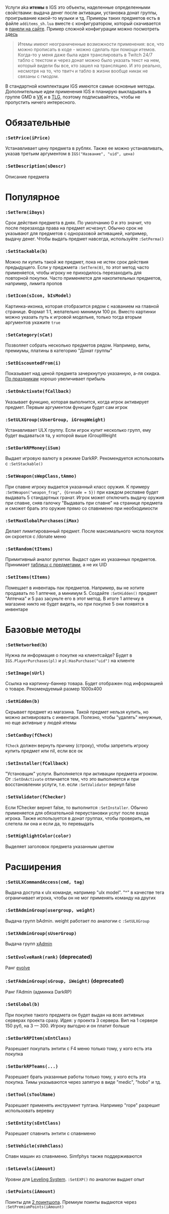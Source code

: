 Услуги aka **итемы** в IGS это объекты, наделенные определенными свойствами: выдача денег после активации, установка донат группы, проигрывание какой-то музыки и тд. Примеры таких предметов есть в файле `additems_sh.lua` вместе с конфигуратором, который скачивается в [панели на сайте](https://gm-donate.ru/panel). Пример сложной конфигурации можно посмотреть [здесь](https://gist.github.com/284608002faf5ff10525874b0225801e)

> Итемы имеют неограниченные возможности применения: все, что можно прописать в коде - можно сделать при помощи итемов. Когда-то у меня даже была идея транслировать в Twitch 24/7 табло с текстом и через донат можно было указать текст на нем, который видели бы все, кто зашел на трансляцию. И это реально, несмотря на то, что твитч и табло в жизни вообще никак не связаны с гмодом.

В стандартной комплектации IGS имеются самые основные методы. Дополнительные идеи применения IGS я планирую выкладывать в группе GMD в [VK](https://vk.com/public143836547) и в [TLG](https://t.me/gmodder), поэтому подписывайтесь, чтобы не пропустить ничего интересного. 

# Обязательные

### `:SetPrice(iPrice)`
Устанавливает цену предмета в рублях. Также ее можно устанавливать, указав третьим аргументом в `IGS("Название", "uid", цена)`

### `:SetDescription(sDescr)`
Описание предмета


# Популярное

### `:SetTerm(iDays)`
Срок действия предмета в днях. По умолчанию 0 и это значит, что после перезахода права на предмет исчезнут. Обычно срок не указывают для предметов с одноразовой активацией, например, выдачу денег. Чтобы выдать предмет навсегда, используйте `:SetPerma()`

### `:SetStackable(b)`
Можно ли купить такой же предмет, пока не истек срок действия предыдущего. Если у преджмета `:SetTerm(0)`, то этот метод часто применяется, чтобы игроку не приходилось перезаходить для повторной покупки. Часто применяется для накопительных предметов, например, лимита пропов

### `:SetIcon(sIcon, bIsModel)`
Картинка-иконка, которая отобразится рядом с названием на главной странице. Формат 1:1, желательно минимум 100 px. Вместо картинки можно указать путь к игровой модельке, только тогда вторым аргументов укажите `true`

### `:SetCategory(sCat)`
Позволяет собрать несколько предметов рядом. Например, випы, премиумы, платины в категорию "Донат группы"

### `:SetDiscountedFrom(i)`
Показывает над ценой предмета зачеркнутую указанную, а-ля скидка. [По праздникам](https://vk.com/wall-143836547_1034) хорошо увеличивает прибыль

### `:SetOnActivate(fCallback)`
Указывает функцию, которая выполнится, когда игрок активирует предмет. Первым аргументом функции будет сам игрок

### `:SetULXGroup(sUserGroup, iGroupWeight)`
Устанавливает ULX группу. Если игрок купит несколько групп, ему будет выдаваться та, у которой выше iGroupWeight

### `:SetDarkRPMoney(iSum)`
Выдает игровую валюту в режиме DarkRP. Рекомендуется использовать с `:SetStackable()`

### `:SetWeapon(sWepClass,tAmmo)`
При спавне игроку выдается указанный класс оружия. К примеру `:SetWeapon("weapon_frag", {Grenade = 5})` при каждом респавне будет выдавать 5 стандартных гранат. Игрок может отключить выдачу оружия при спавне, сняв галочку "Выдавать при спавне" на странице предмета и сможет брать это оружие прямо со спавнменю при необходимости

### `:SetMaxGlobalPurchases(iMax)`
Делает лимитированный предмет. После максимального числа покупок он скроется с /donate меню

### `:SetRandom(tItems)`
Примитивный аналог рулетки. Выдаст один из указанных предметов. Принимает [таблицу с предметами](https://img.qweqwe.ovh/1579636975603.png), а не их UID

### `:SetItems(tItems)`
Помещает в инвентарь пак предметов. Например, вы не хотите продавать по 1 аптечке, а минимум 5. Создайте `:SetHidden()` предмет "Аптечка" и 5 раз засуньте его в этот метод. В итоге 1 аптечку в магазине никто не будет видеть, но при покупке 5 они появятся в инвентаре


# Базовые методы

### `:SetNetworked(b)`
Нужна ли информация о покупке на клиентсайде? Будет в `IGS.PlayerPurchases(pl)` и `pl:HasPurchase("uid")` на клиенте

### `:SetImage(sUrl)`
Ссылка на картинку-баннер товара. Будет отображен под информацией о товаре. Рекомендуемый размер 1000х400

### `:SetHidden(b)`
Скрывает предмет из магазина. Такой предмет нельзя купить, но можно активировать с инвентаря. Полезно, чтобы "удалять" ненужные, но еще активные у людей итемы

### `:SetCanBuy(fCheck)`
`fCheck` должен вернуть причину (строку), чтобы запретить игроку купить предмет или nil, если все ок

### `:SetInstaller(fCallback)`
"Установщик" услуги. Выполняется при активации предмета игроком. От `:SetOnActivate` отличается тем, что это выполняется и при восстановлении услуги, т.е. если `:SetValidator` вернул false

### `:SetValidator(fChecker)`
Если fChecker вернет false, то выполнится `:SetInstaller`. Обычно применяется для обязательной переустановки услуг после входа игрока. Также используется в донат группах, чтобы проверить, не слетела ли она и если да, то перевыдать

### `:SetHighlightColor(color)`
Выделяет заголовок предмета указанным цветом


# Расширения

### `:SetULXCommandAccess(cmd, tag)`
Выдача доступа к ulx команде, например "ulx model". "^" в качестве тега ограничивает игрока, чтобы он не мог применять команду на других

### `:SetBAdminGroup(usergroup, weight)`
Выдача групп bAdmin. weight работает по аналогии с `:SetULXGroup`

### `:SetXAdminGroup(sUserGroup)`
Выдача групп [xAdmin](https://www.gmodstore.com/market/view/6310)

### `:SetEvolveRank(rank)` (deprecated)
Ранг [evolve](https://github.com/Xandaros/evolve)

### `:SetFAdminGroup(sGroup, iWeight)` (deprecated)
Ранг FAdmin (админка DarkRP)

### `:SetGlobal(b)`
При покупке такого предмета он будет выдан на всех активных серверах проекта сразу. Идея: у проекта 3 сервера. Вип на 1 сервере 150 руб, на 3 — 300. Игроку выгодно и он платит больше

### `:SetDarkRPItem(sEntClass)`
Разрешает покупать энтити с F4 меню только тому, у кого есть эта покупка

### `:SetDarkRPTeams(...)`
Разрешает брать указанные работы только тому, у кого есть эта покупка. Тимы указываются через запятую в виде "medic", "hobo" и тд.

### `:SetTool(sToolName)`
Разрешает применять инструмент тулгана. Например "rope" разрешит использовать веревку

### `:SetEntity(sEntClass)`
Разрешает спавнить энтити с спавнменю

### `:SetVehicle(sVehClass)`
Спавн машин из спавнменю. Simfphys также поддерживаются

### `:SetLevels(iAmount)`
Уровни для [Leveling System](https://github.com/vrondakis/Leveling-System). `:SetEXP()` по аналогии выдает опыт

### `:SetPoints(iAmount)`
Поинты для [2 поинтшопа](https://www.gmodstore.com/market/view/596). Премиум поинты выдаются через `:SetPremiumPoints(iAmount)`
